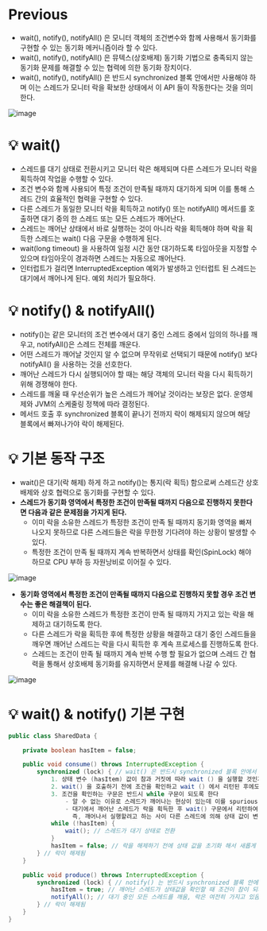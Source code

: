 # Previous

- wait(), notify(), notifyAll() 은 모니터 객체의 조건변수와 함께 사용해서 동기화를 구현할 수 있는 동기화 메커니즘이라 할 수 있다.
- wait(), notify(), notifyAll() 은 뮤텍스(상호배제) 동기화 기법으로 충족되지 않는 동기화 문제를 해결할 수 있는 협력에 의한 동기화 장치이다.
- wait(), notify(), notifyAll() 은 반드시 synchronized 블록 안에서만 사용해야 하며 이는 스레드가 모니터 락을 확보한 상태에서 이 API 들이 작동한다는 것을 의미한다.

![image](https://github.com/shin-je-woo/TIL/assets/39439576/878b19d4-640d-495b-91cb-3b185a2a4436)

# 💡 wait()

- 스레드를 대기 상태로 전환시키고 모니터 락은 해제되며 다른 스레드가 모니터 락을 획득하여 작업을 수행할 수 있다.
- 조건 변수와 함께 사용되어 특정 조건이 만족될 때까지 대기하게 되며 이를 통해 스레드 간의 효율적인 협력을 구현할 수 있다.
- 다른 스레드가 동일한 모니터 락을 획득하고 notify() 또는 notifyAll() 메서드를 호출하면 대기 중의 한 스레드 또는 모든 스레드가 깨어난다.
- 스레드는 깨어난 상태에서 바로 실행하는 것이 아니라 락을 획득해야 하며 락을 획득한 스레드는 wait() 다음 구문을 수행하게 된다.
- wait(long timeout) 을 사용하여 일정 시간 동안 대기하도록 타임아웃을 지정할 수 있으며 타임아웃이 경과하면 스레드는 자동으로 깨어난다.
- 인터럽트가 걸리면 InterruptedException 예외가 발생하고 인터럽트 된 스레드는 대기에서 깨어나게 된다. 예외 처리가 필요하다.

# 💡 notify() & notifyAll()

- notify()는 같은 모니터의 조건 변수에서 대기 중인 스레드 중에서 임의의 하나를 깨우고, notifyAll()은 스레드 전체를 깨운다.
- 어떤 스레드가 깨어날 것인지 알 수 없으며 무작위로 선택되기 때문에 notify() 보다 notifyAll() 을 사용하는 것을 선호한다.
- 깨어난 스레드가 다시 실행되어야 할 때는 해당 객체의 모니터 락을 다시 획득하기 위해 경쟁해야 한다.
- 스레드를 깨울 때 우선순위가 높은 스레드가 깨어날 것이라는 보장은 없다. 운영체제와 JVM의 스케줄링 정책에 따라 결정된다.
- 메서드 호출 후 synchronized 블록이 끝나기 전까지 락이 해제되지 않으며 해당 블록에서 빠져나가야 락이 해제된다.

# 💡 기본 동작 구조

- wait()은 대기(락 해제) 하게 하고 notify()는 통지(락 획득) 함으로써 스레드간 상호 배제와 상호 협력으로 동기화를 구현할 수 있다.
- **스레드가 동기화 영역에서 특정한 조건이 만족될 때까지 다음으로 진행하지 못한다면 다음과 같은 문제점을 가지게 된다.**
  - 이미 락을 소유한 스레드가 특정한 조건이 만족 될 때까지 동기화 영역을 빠져 나오지 못하므로 다른 스레드들은 락을 무한정 기다려야 하는 상황이 발생할 수 있다.
  - 특정한 조건이 만족 될 때까지 계속 반복하면서 상태를 확인(SpinLock) 해야 하므로 CPU 부하 등 자원낭비로 이어질 수 있다.
 
![image](https://github.com/shin-je-woo/TIL/assets/39439576/5e9ca99d-c604-4f11-909b-52f14c5a53d2)

- **동기화 영역에서 특정한 조건이 만족될 때까지 다음으로 진행하지 못할 경우 조건 변수는 좋은 해결책이 된다.**
  - 이미 락을 소유한 스레드가 특정한 조건이 만족 될 때까지 가지고 있는 락을 해제하고 대기하도록 한다.
  - 다른 스레드가 락을 획득한 후에 특정한 상황을 해결하고 대기 중인 스레드들을 깨우면 깨어난 스레드는 락을 다시 획득한 후 계속 프로세스를 진행하도록 한다.
  - 스레드는 조건이 만족 될 때까지 계속 반복 수행 할 필요가 없으며 스레드 간 협력을 통해서 상호배제 동기화를 유지하면서 문제를 해결해 나갈 수 있다.

![image](https://github.com/shin-je-woo/TIL/assets/39439576/40a14d5d-5b8e-4a4c-b1ea-22a53287aa7a)

# 💡 wait() & notify() 기본 구현

```java
public class SharedData {

    private boolean hasItem = false;

    public void consume() throws InterruptedException {
        synchronized (lock) { // wait() 은 반드시 synchronized 블록 안에서 실행되어야 한다. 그렇지 않으면 IllegalMonitorStateException 예외가 발생한다
            1. 상태 변수 (hasItem) 값이 참과 거짓에 따라 wait () 을 실행할 것인지 아닌지 조건을 명시한다
            2. wait() 을 호출하기 전에 조건을 확인하고 wait () 에서 리턴된 후에도 조건을 확인해야 한다
            3. 조건을 확인하는 구문은 반드시 while 구문이 되도록 한다
                - 알 수 없는 이유로 스레드가 깨어나는 현상이 있는데 이를 spurious wakeups 라고 하는데, notify() 로 깨어나야 할 스레드가 이미 깨어나 활동을 하고 있는 심각한 상황이 발생할 수 있다
                - 대기에서 깨어난 스레드가 락을 획득한 후 wait() 구문에서 리턴하여 진행을 하는데 그 전에 조건을 확인해 보니 다시 wait() 를 실행해야 하는 상태가 발생할 수 있다.
                  즉, 깨어나서 실행할려고 하는 사이 다른 스레드에 의해 상태 값이 변경될 가능성이 있다
            while (!hasItem) {
                wait(); // 스레드가 대기 상태로 전환
            }
            hasItem = false; // 락을 해제하기 전에 상태 값을 초기화 해서 새롭게 진입하는 스레드는 다른 스레드에 의해 notify() 할 때까지는 대기상태로 가도록 한다
        } // 락이 해제됨
    }

    public void produce() throws InterruptedException {
        synchronized (lock) { // notify() 는 반드시 synchronized 블록 안에서 실행되어야 한다
            hasItem = true; // 깨어난 스레드가 상태값을 확인할 때 조건이 참이 되게 해서 대기에 빠지지 않도록 한다
            notifyAll(); // 대기 중인 모든 스레드를 깨움, 락은 여전히 가지고 있음
        } // 락이 해제됨
    }
}
```
